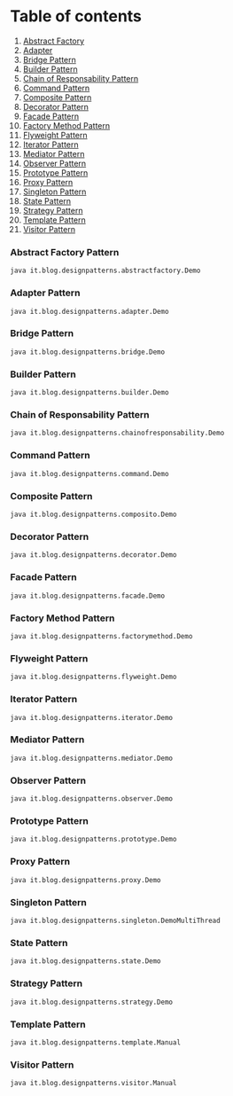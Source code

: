 
# Table of contents
1. [Abstract Factory](#abstract-factory-pattern)
2. [Adapter](#adapter-pattern)
3. [Bridge Pattern](#bridge-pattern)
4. [Builder Pattern](#builder-pattern)
5. [Chain of Responsability Pattern](#chain-of-responsability-pattern)
6. [Command Pattern](#command-pattern)
7. [Composite Pattern](#composite-pattern)
8. [Decorator Pattern](#decorator-pattern)
9. [Facade Pattern](#facade-pattern)
10. [Factory Method Pattern](#factory-method-pattern)
11. [Flyweight Pattern](#flyweight-pattern)
12. [Iterator Pattern](#iterator-pattern)
13. [Mediator Pattern](#mediator-pattern)
14. [Observer Pattern](#observer-pattern)
15. [Prototype Pattern](#prototype-pattern)
16. [Proxy Pattern](#proxy-pattern)
17. [Singleton Pattern](#singleton-pattern)
18. [State Pattern](#state-pattern)
19. [Strategy Pattern](#strategy-pattern)
20. [Template Pattern](#template-pattern)
21. [Visitor Pattern](#visitor-pattern)


### Abstract Factory Pattern 

```
java it.blog.designpatterns.abstractfactory.Demo
```
### Adapter Pattern

```
java it.blog.designpatterns.adapter.Demo
```

### Bridge Pattern

```
java it.blog.designpatterns.bridge.Demo
```

### Builder Pattern

```
java it.blog.designpatterns.builder.Demo
```

### Chain of Responsability Pattern

```
java it.blog.designpatterns.chainofresponsability.Demo
```

### Command Pattern

```
java it.blog.designpatterns.command.Demo
```

### Composite Pattern

```
java it.blog.designpatterns.composito.Demo
```

### Decorator Pattern

```
java it.blog.designpatterns.decorator.Demo
```

### Facade Pattern

```
java it.blog.designpatterns.facade.Demo
```

### Factory Method Pattern

```
java it.blog.designpatterns.factorymethod.Demo
```

### Flyweight Pattern

```
java it.blog.designpatterns.flyweight.Demo
```

### Iterator Pattern

```
java it.blog.designpatterns.iterator.Demo
```

### Mediator Pattern

```
java it.blog.designpatterns.mediator.Demo
```

### Observer Pattern

```
java it.blog.designpatterns.observer.Demo
```

### Prototype Pattern

```
java it.blog.designpatterns.prototype.Demo
```

### Proxy Pattern

```
java it.blog.designpatterns.proxy.Demo
```

### Singleton Pattern

```
java it.blog.designpatterns.singleton.DemoMultiThread
```

### State Pattern

```
java it.blog.designpatterns.state.Demo
```

### Strategy Pattern

```
java it.blog.designpatterns.strategy.Demo
```

### Template Pattern

```
java it.blog.designpatterns.template.Manual
```

### Visitor Pattern

```
java it.blog.designpatterns.visitor.Manual
```